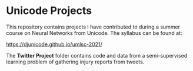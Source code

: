 # Unicode Projects

This repository contains projects I have contributed to during a summer course on
Neural Networks from Unicode. The syllabus can be found at:

https://djunicode.github.io/umlsc-2021/

The **Twitter Project** folder contains code and data from a semi-supervised
learning problem of gathering injury reports from tweets.